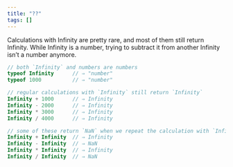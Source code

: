 ```yaml
---
title: "??"
tags: []
---
```

Calculations with Infinity are pretty rare, and most of them still return Infinity. While Infinity is a number, trying to subtract it from another Infinity isn’t a number anymore.

```js
// both `Infinity` and numbers are numbers
typeof Infinity      // ⇒ "number"
typeof 1000          // ⇒ "number"

// regular calculations with `Infinity` still return `Infinity`
Infinity + 1000      // ⇒ Infinity
Infinity - 2000      // ⇒ Infinity
Infinity * 3000      // ⇒ Infinity
Infinity / 4000      // ⇒ Infinity

// some of these return `NaN` when we repeat the calculation with `Infinity`
Infinity + Infinity  // ⇒ Infinity
Infinity - Infinity  // ⇒ NaN
Infinity * Infinity  // ⇒ Infinity
Infinity / Infinity  // ⇒ NaN
```

